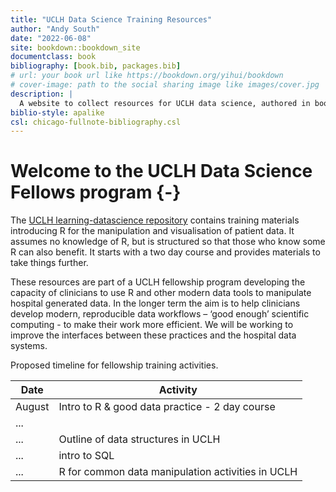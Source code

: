 ```yaml
--- 
title: "UCLH Data Science Training Resources"
author: "Andy South"
date: "2022-06-08"
site: bookdown::bookdown_site
documentclass: book
bibliography: [book.bib, packages.bib]
# url: your book url like https://bookdown.org/yihui/bookdown
# cover-image: path to the social sharing image like images/cover.jpg
description: |
  A website to collect resources for UCLH data science, authored in bookdown.
biblio-style: apalike
csl: chicago-fullnote-bibliography.csl
---
```


# Welcome to the UCLH Data Science Fellows program {-}

The [UCLH learning-datascience repository](https://github.com/uclh-criu/learning-datascience) contains training materials introducing R for the manipulation and visualisation of patient data. It assumes no knowledge of R, but is structured so that those who know some R can also benefit. It starts with a two day course and provides materials to take things further. 

These resources are part of a UCLH fellowship program developing the capacity of clinicians to use R and other modern data tools to manipulate hospital generated data. In the longer term the aim is to help clinicians develop modern, reproducible data workflows – ‘good enough’ scientific computing - to make their work more efficient. We will be working to improve the interfaces between these practices and the hospital data systems. 

Proposed timeline for fellowship training activities.

Date    | Activity
 ----   | ---------
August  | Intro to R & good data practice - 2 day course
...     | 
...     | Outline of data structures in UCLH
...     | intro to SQL
...     | R for common data manipulation activities in UCLH





